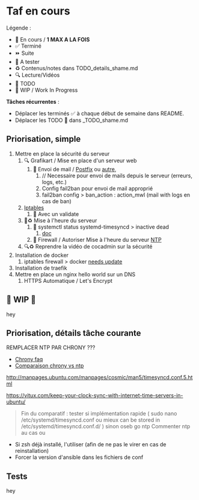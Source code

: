 # Taf en cours

Légende :

- 🚀  En cours / **1 MAX A LA FOIS**
- ✅  Terminé
- ⏩  Suite
- 📌 A tester
- ♻️  Contenus/notes dans TODO_details_shame.md
- 🔍  Lecture/Vidéos
- 🌱 TODO
- 🚧 WIP / Work In Progress

**Tâches récurrentes** :

- Déplacer les terminés ✅ à chaque début de semaine dans README.
- Déplacer les TODO 🌱 dans _TODO_shame.md

## Priorisation, simple

1. Mettre en place la sécurité du serveur
   1. 🔍 Grafikart / Mise en place d'un serveur web
      1. 🌱 Envoi de mail / [Postfix](https://www.grafikart.fr/tutoriels/postfix-sendonly-695) ou [autre](https://www.ubuntupit.com/best-linux-mail-server-software-and-solutions/),
         1. // Necessaire pour envoi de mails depuis le serveur (erreurs, logs, etc.)
         2. Config fail2ban pour envoi de mail approprié
         3. fail2ban config > ban_action : action_mwl (mail with logs en cas de ban)
   2. [Iptables](https://www.grafikart.fr/tutoriels/iptables-694)
      1. 🌱 Avec un validate
   3. 🚧♻️ Mise à l'heure du serveur
      1. 🚨 systemctl status systemd-timesyncd > inactive dead
         1. [doc](https://www.digitalocean.com/community/tutorials/how-to-set-up-time-synchronization-on-ubuntu-18-04#controlling-timesyncd-with-timedatectl)
      2. 🚧 Firewall / Autoriser Mise à l'heure du serveur [NTP](https://www.google.com/search?q=ntp)
   4. 🔍♻️ Reprendre la vidéo de cocadmin sur la sécurité
2. Installation de docker
   1. iptables firewall > docker [needs update](https://github.com/nickjj/ansible-iptables/blob/master/tasks/main.yml)
3. Installation de traefik
4. Mettre en place un nginx hello world sur un DNS
   1. HTTPS Automatique / Let's Encrypt

## 🚧 WIP 🚧

hey

## Priorisation, détails tâche courante

REMPLACER NTP PAR CHRONY ???

- [Chrony faq](https://chrony.tuxfamily.org/faq.html)
- [Comparaison chrony vs ntp](https://chrony.tuxfamily.org/comparison.html)

http://manpages.ubuntu.com/manpages/cosmic/man5/timesyncd.conf.5.html

https://vitux.com/keep-your-clock-sync-with-internet-time-servers-in-ubuntu/

> Fin du comparatif : tester si implémentation rapide ( sudo nano /etc/systemd/timesyncd.conf ou mieux can be stored in /etc/systemd/timesyncd.conf.d/ ) sinon oseb go ntp
> Commenter ntp au cas ou

- Si zsh déjà installé, l'utiliser (afin de ne pas le virer en cas de reinstallation)
- Forcer la version d'ansible dans les fichiers de conf

## Tests

hey